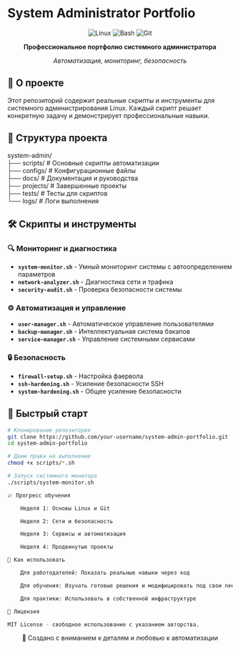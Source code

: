 # System Administrator Portfolio

<div align="center">

![Linux](https://img.shields.io/badge/Linux-FCC624?style=for-the-badge&logo=linux&logoColor=black)
![Bash](https://img.shields.io/badge/Bash-4EAA25?style=for-the-badge&logo=gnu-bash&logoColor=white)
![Git](https://img.shields.io/badge/Git-F05032?style=for-the-badge&logo=git&logoColor=white)

**Профессиональное портфолио системного администратора**

*Автоматизация, мониторинг, безопасность*

</div>

## 🚀 О проекте

Этот репозиторий содержит реальные скрипты и инструменты для системного администрирования Linux. Каждый скрипт решает конкретную задачу и демонстрирует профессиональные навыки.

## 📁 Структура проекта

system-admin/  
├── scripts/ # Основные скрипты автоматизации  
├── configs/ # Конфигурационные файлы  
├── docs/ # Документация и руководства  
├── projects/ # Завершенные проекты  
├── tests/ # Тесты для скриптов  
└── logs/ # Логи выполнения  

## 🛠 Скрипты и инструменты

### 🔍 Мониторинг и диагностика
- **`system-monitor.sh`** - Умный мониторинг системы с автоопределением параметров
- **`network-analyzer.sh`** - Диагностика сети и трафика
- **`security-audit.sh`** - Проверка безопасности системы

### ⚙️ Автоматизация и управление
- **`user-manager.sh`** - Автоматическое управление пользователями
- **`backup-manager.sh`** - Интеллектуальная система бэкапов
- **`service-manager.sh`** - Управление системными сервисами

### 🔒 Безопасность
- **`firewall-setup.sh`** - Настройка фаервола
- **`ssh-hardening.sh`** - Усиление безопасности SSH
- **`system-hardening.sh`** - Общее усиление безопасности

## 🚀 Быстрый старт

```bash
# Клонирование репозитория
git clone https://github.com/your-username/system-admin-portfolio.git
cd system-admin-portfolio

# Даем права на выполнение
chmod +x scripts/*.sh

# Запуск системного монитора
./scripts/system-monitor.sh

📈 Прогресс обучения

    Неделя 1: Основы Linux и Git

    Неделя 2: Сети и безопасность

    Неделя 3: Сервисы и автоматизация

    Неделя 4: Продвинутые проекты

🤝 Как использовать

    Для работодателей: Показать реальные навыки через код

    Для обучения: Изучать готовые решения и модифицировать под свои needs

    Для практики: Использовать в собственной инфраструктуре

📝 Лицензия

MIT License - свободное использование с указанием авторства.
```
<div align="center">

🔧 Создано с вниманием к деталям и любовью к автоматизации

</div> 
